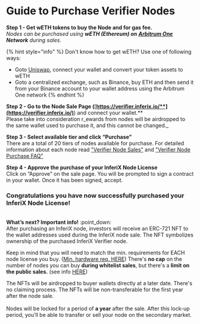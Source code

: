 # Guide to Purchase Verifier Nodes

**Step 1 - Get wETH tokens to buy the Node and for gas fee.**\
_Nodes can be purchased using **wETH (Ethereum) on**_ [_**Arbitrum One**_](https://docs.arbitrum.io/build-decentralized-apps/public-chains#arbitrum-one) _**Network** during sales._

{% hint style="info" %}
Don't know how to get wETH? Use one of following ways:

* Goto [Uniswap](https://app.uniswap.org/swap?outputCurrency=0x82af49447d8a07e3bd95bd0d56f35241523fbab1), connect your wallet and convert your token assets to wETH
* Goto a centralized exchange, such as Binance, buy ETH and then send it from your Binance account to your wallet address using the Arbitrum One network
{% endhint %}

**Step 2 - Go to the Node Sale Page (**[**https://verifier.inferix.io/**](https://verifier.inferix.io/)**) and connect your wallet.**  \
Please take into consideration r_ewards from nodes will be airdropped to the same wallet used to purchase it, and this cannot be changed._



**Step 3 - Select available tier and click “Purchase”**\
There are a total of 20 tiers of nodes available for purchase.  For detailed information about each node read ["Verifier Node Sales"](./) and ["Verifier Node Purchase FAQ"](verifier-node-purchase-faq.md)



**Step 4 - Approve the purchase of your InferiX Node License**\
Click on “Approve” on the sale page. You will be prompted to sign a contract in your wallet. Once it has been signed, accept.

### **Congratulations you have now successfully purchased your InferiX Node License!**

\
**What’s next? Important info!**  :point\_down:\
After purchasing an InferiX node, investors will receive an ERC-721 NFT to the wallet addresses used during the InferiX node sale. The NFT symbolizes ownership of the purchased InferiX Verifier node.&#x20;

Keep in mind that you will need to match the min. requirements for EACH node license you buy.  ([Min. hardware req. ](../../inferix-whitepaper/appendix-c-hardware-requirements-for-nodes.md)[HERE](../../inferix-whitepaper/appendix.md)) There's **no cap** on the number of nodes you can buy **during whitelist sales**, but there's a **limit on the public sales.** (see info [HERE](./))&#x20;

The NFTs will be airdropped to buyer wallets directly at a later date. There's no claiming process. The NFTs will be non-transferable for the first year after the node sale. \
\
Nodes will be locked for a period of **a year** after the sale. After this lock-up period, you’ll be able to transfer or sell your node on the secondary market.
